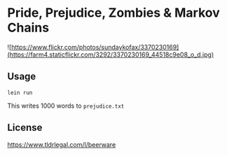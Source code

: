 # Pride, Prejudice, Zombies & Markov Chains

![https://www.flickr.com/photos/sundaykofax/3370230169](https://farm4.staticflickr.com/3292/3370230169_44518c9e08_o_d.jpg)

## Usage

`lein run`

This writes 1000 words to `prejudice.txt`

## License

https://www.tldrlegal.com/l/beerware

